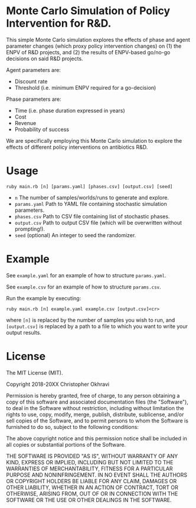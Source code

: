 # Monte Carlo Simulation of Policy Intervention for R&D.

This simple Monte Carlo simulation explores the effects of phase and agent parameter changes (which proxy policy intervention changes) on (1) the ENPV of R&D projects, and (2) the results of ENPV-based go/no-go decisions on said R&D projects.

Agent parameters are:

- Discount rate
- Threshold (i.e. minimum ENPV required for a go-decision)

Phase parameters are:

- Time (i.e. phase duration expressed in years)
- Cost
- Revenue
- Probability of success

We are specifically employing this Monte Carlo simulation to explore the effects of different policy interventions on antibiotics R&D.


# Usage

`ruby main.rb [n] [params.yaml] [phases.csv] [output.csv] [seed]`

- `n` The number of samples/worlds/runs to generate and explore.
- `params.yaml` Path to YAML file containing stochastic simulation parameters.
- `phases.csv` Path to CSV file containing list of stochastic phases.
- `output.csv` Path to output CSV file (which will be overwritten without prompting!).
- `seed` (optional) An integer to seed the randomizer.


# Example

See `example.yaml` for an example of how to structure `params.yaml`.

See `example.csv` for an example of how to structure `params.csv`.

Run the example by executing:

`ruby main.rb [n] example.yaml example.csv [output.csv]<cr>`

where `[n]` is replaced by the number of samples you wish to run, and `[output.csv]` is replaced by a path to a file to which you want to write your output results.


# License

The MIT License (MIT).

Copyright 2018-20XX Christopher Okhravi

Permission is hereby granted, free of charge, to any person obtaining a copy of this software and associated documentation files (the "Software"), to deal in the Software without restriction, including without limitation the rights to use, copy, modify, merge, publish, distribute, sublicense, and/or sell copies of the Software, and to permit persons to whom the Software is furnished to do so, subject to the following conditions:

The above copyright notice and this permission notice shall be included in all copies or substantial portions of the Software.

THE SOFTWARE IS PROVIDED "AS IS", WITHOUT WARRANTY OF ANY KIND, EXPRESS OR IMPLIED, INCLUDING BUT NOT LIMITED TO THE WARRANTIES OF MERCHANTABILITY, FITNESS FOR A PARTICULAR PURPOSE AND NONINFRINGEMENT. IN NO EVENT SHALL THE AUTHORS OR COPYRIGHT HOLDERS BE LIABLE FOR ANY CLAIM, DAMAGES OR OTHER LIABILITY, WHETHER IN AN ACTION OF CONTRACT, TORT OR OTHERWISE, ARISING FROM, OUT OF OR IN CONNECTION WITH THE SOFTWARE OR THE USE OR OTHER DEALINGS IN THE SOFTWARE.
